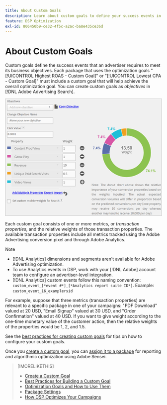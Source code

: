 ```yaml
---
title: About Custom Goals
description: Learn about custom goals to define your success events in packages optimized for the lowest CPA or the highest ROAS.
feature: DSP Optimization
exl-id: 806450b9-ce32-4f5c-a2ac-ba8e435ce36d
---
```

# About Custom Goals

Custom goals define the success events that an advertiser requires to meet its business objectives. Each package that uses the optimization goals "[!UICONTROL Highest ROAS - Custom Goal]" or "[!UICONTROL Lowest CPA - Custom Goal]" must include a custom goal that will help achieve the overall optimization goal. You can create custom goals as *objectives* in [!DNL Adobe Advertising Search].

![custom goals](/help/dsp/assets/objective-goals.png)

Each custom goal consists of one or more metrics, or *transaction properties*, and the relative weights of those transaction properties. The available transaction properties include all metrics tracked using the Adobe Advertising conversion pixel and through Adobe Analytics.

>[!NOTE]
>
>* [!DNL Analytics] dimensions and segments aren't available for Adobe Advertising optimization.
>* To use Analytics events in DSP, work with your [!DNL Adobe] account team to configure an advertiser-level integration.
>* [!DNL Analytics] custom events follow this naming convention: `custom_event_[*event #*]_[*Analytics report suite ID*]`. Example: `custom_event_16_examplersid`

For example, suppose that three metrics (transaction properties) are relevant to a specific package in one of your campaigns: "PDF Download" valued at 20 USD, "Email Signup" valued at 30 USD, and "Order Confirmation" valued at 40 USD. If you want to give weight according to the one-time monetary value of the customer action, then the relative weights of the properties would be 1, 2, and 1.5.

See the [best practices for creating custom goals](custom-goal-best-practices.md) for tips on how to configure your custom goals.

Once you [create a custom goal](custom-goal-create.md), you can [assign it to a package](/help/dsp/campaign-management/packages/package-settings.md) for reporting and algorithmic optimization using Adobe Sensei.

>[!MORELIKETHIS]
>
>* [Create a Custom Goal](custom-goal-create.md)
>* [Best Practices for Building a Custom Goal](custom-goal-best-practices.md)
>* [Optimization Goals and How to Use Them](optimization-goals.md)
>* [Package Settings](/help/dsp/campaign-management/packages/package-settings.md)
> * [How DSP Optimizes Your Campaigns](optimization-how-dsp-optimizes-campaigns.md)
